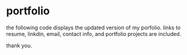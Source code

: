# portfolio


the following code displays the updated version of my porfolio.  links to resume, linkdin, email, contact info, and portfolio projects are included. 


thank you.
